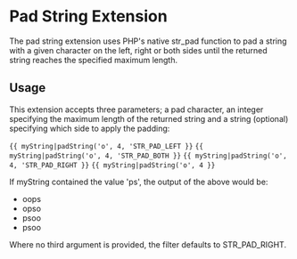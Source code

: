 # Pad String Extension

The pad string extension uses PHP's native str_pad function
to pad a string with a given character on the left, right or
both sides until the returned string reaches the specified
maximum length.

## Usage

This extension accepts three parameters; a pad character, an
integer specifying the maximum length of the returned string
and a string (optional) specifying which side to apply the
padding:

`{{ myString|padString('o', 4, 'STR_PAD_LEFT }}`
`{{ myString|padString('o', 4, 'STR_PAD_BOTH }}`
`{{ myString|padString('o', 4, 'STR_PAD_RIGHT }}`
`{{ myString|padString('o', 4 }}`

If myString contained the value 'ps', the output of the above
would be:

* oops
* opso
* psoo
* psoo

Where no third argument is provided, the filter defaults to
STR_PAD_RIGHT.